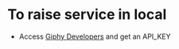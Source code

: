 # To raise service in local

* Access [Giphy Developers]('https://developers.giphy.com') and get an API_KEY


